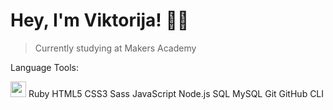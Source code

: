 # Hey, I'm Viktorija! 👋🏼 #

> Currently studying at  Makers Academy

Language Tools:

<img src="https://i.imgur.com/QJYna1V.png" width="25" height="25">
Ruby
HTML5
CSS3
Sass
JavaScript
Node.js
SQL
MySQL
Git
GitHub
CLI
